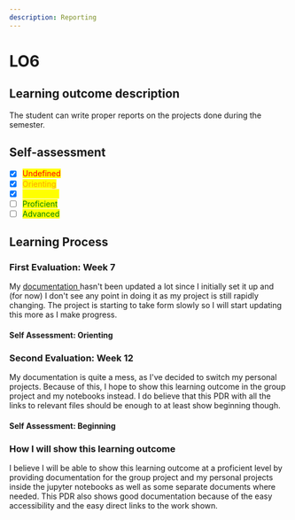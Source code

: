 ```yaml
---
description: Reporting
---
```


# LO6

## Learning outcome description

The student can write proper reports on the projects done during the semester.

## Self-assessment

* [x] <mark style="color:red;">Undefined</mark>
* [x] <mark style="color:orange;">Orienting</mark>
* [x] <mark style="color:yellow;">Beginning</mark>
* [ ] <mark style="color:green;">Proficient</mark>
* [ ] <mark style="color:green;">Advanced</mark>

## Learning Process

### First Evaluation: Week 7

My [documentation ](https://github.com/CoenBeemer/AI/blob/personalProject/doc/README.md)hasn't been updated a lot since I initially set it up and (for now) I don't see any point in doing it as my project is still rapidly changing. The project is starting to take form slowly so I will start updating this more as I make progress.

#### Self Assessment: Orienting

### Second Evaluation: Week 12

My documentation is quite a mess, as I've decided to switch my personal projects. Because of this, I hope to show this learning outcome in the group project and my notebooks instead. I do believe that this PDR with all the links to relevant files should be enough to at least show beginning though.

#### Self Assessment: Beginning

### How I will show this learning outcome

I believe I will be able to show this learning outcome at a proficient level by providing documentation for the group project and my personal projects inside the jupyter notebooks as well as some separate documents where needed. This PDR also shows good documentation because of the easy accessibility and the easy direct links to the work shown.
